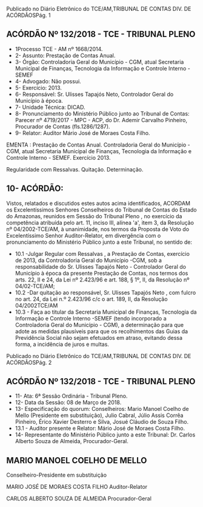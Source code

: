 Publicado  no  Diário Eletrônico do TCE/AM,TRIBUNAL DE CONTAS DIV. DE  ACÓRDÃOSPág. 1

## ACÓRDÃO Nº 132/2018 - TCE - TRIBUNAL PLENO

- 1Processo TCE - AM nº 1668/2014.
- 2- Assunto: Prestação de Contas Anual.
- 3- Órgão: Controladoria  Geral  do Município  -  CGM,  atual  Secretaria  Municipal  de Finanças, Tecnologia da Informação e Controle Interno - SEMEF
- 4- Advogado: Não possui.
- 5- Exercício: 2013.
- 6- Responsável: Sr. Ulisses Tapajós Neto, Controlador Geral do Município à época.
- 7- Unidade Técnica: DICAD.
- 8- Pronunciamento  do Ministério  Público  junto  ao Tribunal  de Contas: Parecer  nº 4719/2017  -  MPC  -  ACP,  do  Dr.  Ademir  Carvalho  Pinheiro,  Procurador  de  Contas (fls.1286/1287).
- 9- Relator: Auditor Mário José de Moraes Costa Filho.

EMENTA : Prestação de Contas Anual. Controladoria Geral  do Município  -  CGM,  atual Secretaria  Municipal  de  Finanças,  Tecnologia  da Informação e Controle  Interno  - SEMEF. Exercício 2013.

Regularidade com Ressalvas. Quitação. Determinação.

## 10- ACÓRDÃO:

Vistos, relatados e discutidos estes autos acima identificados, ACORDAM os Excelentíssimos Senhores Conselheiros do Tribunal de Contas do Estado do Amazonas, reunidos em Sessão do Tribunal Pleno , no exercício da competência atribuída pelo art. 11, inciso III,  alínea 'a', item 3, da Resolução nº 04/2002-TCE/AM, à unanimidade, nos termos da Proposta de Voto do Excelentíssimo Senhor Auditor-Relator, em divergência com o pronunciamento do Ministério Público junto a este Tribunal, no sentido de:

- 10.1 -Julgar Regular com Ressalvas ,  a  Prestação de Contas, exercício de 2013, da Controladoria Geral do Município -CGM, sob a responsabilidade do Sr. Ulisses Tapajós Neto - Controlador Geral do Município à época da presente Prestação de Contas, nos termos dos arts. 22, II e 24, da Lei nº 2.423/96 e art. 188, § 1º, II, da Resolução nº 04/02-TCE/AM;
- 10.2 -Dar quitação ao responsável, Sr. Ulisses Tapajós Neto , com fulcro no art.  24,  da  Lei  n.º  2.423/96  c/c  o  art.  189,  II,  da  Resolução  04/2002TCE/AM
- 10.3 -  Faça  ao  titular  da  Secretaria  Municipal  de  Finanças,  Tecnologia  da Informação e Controle Interno -SEMEF  (tendo incorporado a Controladoria  Geral do  Município  - CGM), a determinação para que adote as medidas plausíveis para que os recolhimentos das Guias da Previdência  Social  não  sejam  efetuados  em  atraso,  evitando  dessa forma, a incidência de juros e multas.

Publicado  no  Diário Eletrônico do TCE/AM,TRIBUNAL DE CONTAS DIV. DE  ACÓRDÃOSPág. 2

## ACÓRDÃO Nº 132/2018 - TCE - TRIBUNAL PLENO

- 11- Ata: 6ª Sessão Ordinária - Tribunal Pleno.
- 12-  Data da Sessão: 08 de Março de 2018.
- 13-  Especificação do quorum: Conselheiros: Mario Manoel Coelho de Mello (Presidente em substituição), Julio Cabral,  Júlio  Assis Corrêa Pinheiro,  Érico Xavier Desterro e Silva, Josué Cláudio de Souza Filho.
- 13.1 - Auditor presente e Relator: Mário José de Moraes Costa Filho.
- 14-  Representante  do  Ministério  Público  junto  a  este  Tribunal: Dr. Carlos  Alberto Souza de Almeida, Procurador-Geral.

## MARIO MANOEL COELHO DE MELLO

Conselheiro-Presidente em substituição

MARIO JOSÉ DE MORAES COSTA FILHO Auditor-Relator

CARLOS ALBERTO SOUZA DE ALMEIDA Procurador-Geral